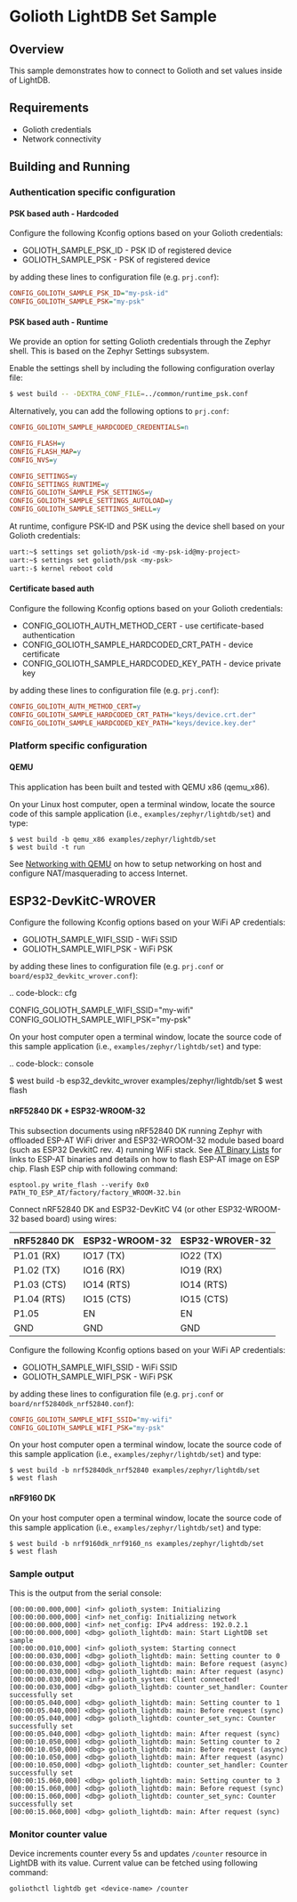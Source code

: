 # Golioth LightDB Set Sample

## Overview

This sample demonstrates how to connect to Golioth and set values inside
of LightDB.

## Requirements

* Golioth credentials
* Network connectivity

## Building and Running

### Authentication specific configuration

#### PSK based auth - Hardcoded

Configure the following Kconfig options based on your Golioth
credentials:

* GOLIOTH_SAMPLE_PSK_ID - PSK ID of registered device
* GOLIOTH_SAMPLE_PSK - PSK of registered device

by adding these lines to configuration file (e.g. `prj.conf`):

```cfg
CONFIG_GOLIOTH_SAMPLE_PSK_ID="my-psk-id"
CONFIG_GOLIOTH_SAMPLE_PSK="my-psk"
```

#### PSK based auth - Runtime

We provide an option for setting Golioth credentials through the Zephyr
shell. This is based on the Zephyr Settings subsystem.

Enable the settings shell by including the following configuration overlay
file:

```sh
$ west build -- -DEXTRA_CONF_FILE=../common/runtime_psk.conf
```

Alternatively, you can add the following options to ``prj.conf``:

```cfg
CONFIG_GOLIOTH_SAMPLE_HARDCODED_CREDENTIALS=n

CONFIG_FLASH=y
CONFIG_FLASH_MAP=y
CONFIG_NVS=y

CONFIG_SETTINGS=y
CONFIG_SETTINGS_RUNTIME=y
CONFIG_GOLIOTH_SAMPLE_PSK_SETTINGS=y
CONFIG_GOLIOTH_SAMPLE_SETTINGS_AUTOLOAD=y
CONFIG_GOLIOTH_SAMPLE_SETTINGS_SHELL=y
```

At runtime, configure PSK-ID and PSK using the device shell based on your
Golioth credentials:

```sh
uart:~$ settings set golioth/psk-id <my-psk-id@my-project>
uart:~$ settings set golioth/psk <my-psk>
uart:-$ kernel reboot cold
```

#### Certificate based auth

Configure the following Kconfig options based on your Golioth
credentials:

* CONFIG_GOLIOTH_AUTH_METHOD_CERT - use certificate-based
    authentication
* CONFIG_GOLIOTH_SAMPLE_HARDCODED_CRT_PATH - device certificate
* CONFIG_GOLIOTH_SAMPLE_HARDCODED_KEY_PATH - device private key

by adding these lines to configuration file (e.g. `prj.conf`):

```cfg
CONFIG_GOLIOTH_AUTH_METHOD_CERT=y
CONFIG_GOLIOTH_SAMPLE_HARDCODED_CRT_PATH="keys/device.crt.der"
CONFIG_GOLIOTH_SAMPLE_HARDCODED_KEY_PATH="keys/device.key.der"
```

### Platform specific configuration

#### QEMU

This application has been built and tested with QEMU x86 (qemu_x86).

On your Linux host computer, open a terminal window, locate the source
code of this sample application (i.e., `examples/zephyr/lightdb/set`) and type:

```console
$ west build -b qemu_x86 examples/zephyr/lightdb/set
$ west build -t run
```

See [Networking with
QEMU](https://docs.zephyrproject.org/3.3.0/connectivity/networking/qemu_setup.html)
on how to setup networking on host and configure NAT/masquerading to
access Internet.

ESP32-DevKitC-WROVER
--------------------

Configure the following Kconfig options based on your WiFi AP credentials:

- GOLIOTH_SAMPLE_WIFI_SSID  - WiFi SSID
- GOLIOTH_SAMPLE_WIFI_PSK   - WiFi PSK

by adding these lines to configuration file (e.g. ``prj.conf`` or
``board/esp32_devkitc_wrover.conf``):

.. code-block:: cfg

   CONFIG_GOLIOTH_SAMPLE_WIFI_SSID="my-wifi"
   CONFIG_GOLIOTH_SAMPLE_WIFI_PSK="my-psk"

On your host computer open a terminal window, locate the source code of this
sample application (i.e., ``examples/zephyr/lightdb/set``) and type:

.. code-block:: console

   $ west build -b esp32_devkitc_wrover examples/zephyr/lightdb/set
   $ west flash

#### nRF52840 DK + ESP32-WROOM-32

This subsection documents using nRF52840 DK running Zephyr with
offloaded ESP-AT WiFi driver and ESP32-WROOM-32 module based board (such
as ESP32 DevkitC rev. 4) running WiFi stack. See [AT Binary
Lists](https://docs.espressif.com/projects/esp-at/en/latest/AT_Binary_Lists/index.html)
for links to ESP-AT binaries and details on how to flash ESP-AT image on
ESP chip. Flash ESP chip with following command:

```console
esptool.py write_flash --verify 0x0 PATH_TO_ESP_AT/factory/factory_WROOM-32.bin
```

Connect nRF52840 DK and ESP32-DevKitC V4 (or other ESP32-WROOM-32 based
board) using wires:

| nRF52840 DK | ESP32-WROOM-32  | ESP32-WROVER-32 |
| ----------- | --------------- | ----------------|
| P1.01 (RX)  | IO17 (TX)       | IO22 (TX)       |
| P1.02 (TX)  | IO16 (RX)       | IO19 (RX)       |
| P1.03 (CTS) | IO14 (RTS)      | IO14 (RTS)      |
| P1.04 (RTS) | IO15 (CTS)      | IO15 (CTS)      |
| P1.05       | EN              | EN              |
| GND         | GND             | GND             |

Configure the following Kconfig options based on your WiFi AP
credentials:

* GOLIOTH_SAMPLE_WIFI_SSID - WiFi SSID
* GOLIOTH_SAMPLE_WIFI_PSK - WiFi PSK

by adding these lines to configuration file (e.g. `prj.conf` or
`board/nrf52840dk_nrf52840.conf`):

```cfg
CONFIG_GOLIOTH_SAMPLE_WIFI_SSID="my-wifi"
CONFIG_GOLIOTH_SAMPLE_WIFI_PSK="my-psk"
```

On your host computer open a terminal window, locate the source code of
this sample application (i.e., `examples/zephyr/lightdb/set`) and type:

```console
$ west build -b nrf52840dk_nrf52840 examples/zephyr/lightdb/set
$ west flash
```

#### nRF9160 DK

On your host computer open a terminal window, locate the source code of
this sample application (i.e., `examples/zephyr/lightdb/set`) and type:

```console
$ west build -b nrf9160dk_nrf9160_ns examples/zephyr/lightdb/set
$ west flash
```

### Sample output

This is the output from the serial console:

```console
[00:00:00.000,000] <inf> golioth_system: Initializing
[00:00:00.000,000] <inf> net_config: Initializing network
[00:00:00.000,000] <inf> net_config: IPv4 address: 192.0.2.1
[00:00:00.000,000] <dbg> golioth_lightdb: main: Start LightDB set sample
[00:00:00.010,000] <inf> golioth_system: Starting connect
[00:00:00.030,000] <dbg> golioth_lightdb: main: Setting counter to 0
[00:00:00.030,000] <dbg> golioth_lightdb: main: Before request (async)
[00:00:00.030,000] <dbg> golioth_lightdb: main: After request (async)
[00:00:00.030,000] <inf> golioth_system: Client connected!
[00:00:00.030,000] <dbg> golioth_lightdb: counter_set_handler: Counter successfully set
[00:00:05.040,000] <dbg> golioth_lightdb: main: Setting counter to 1
[00:00:05.040,000] <dbg> golioth_lightdb: main: Before request (sync)
[00:00:05.040,000] <dbg> golioth_lightdb: counter_set_sync: Counter successfully set
[00:00:05.040,000] <dbg> golioth_lightdb: main: After request (sync)
[00:00:10.050,000] <dbg> golioth_lightdb: main: Setting counter to 2
[00:00:10.050,000] <dbg> golioth_lightdb: main: Before request (async)
[00:00:10.050,000] <dbg> golioth_lightdb: main: After request (async)
[00:00:10.050,000] <dbg> golioth_lightdb: counter_set_handler: Counter successfully set
[00:00:15.060,000] <dbg> golioth_lightdb: main: Setting counter to 3
[00:00:15.060,000] <dbg> golioth_lightdb: main: Before request (sync)
[00:00:15.060,000] <dbg> golioth_lightdb: counter_set_sync: Counter successfully set
[00:00:15.060,000] <dbg> golioth_lightdb: main: After request (sync)
```

### Monitor counter value

Device increments counter every 5s and updates `/counter` resource in
LightDB with its value. Current value can be fetched using following
command:

```console
goliothctl lightdb get <device-name> /counter
```
